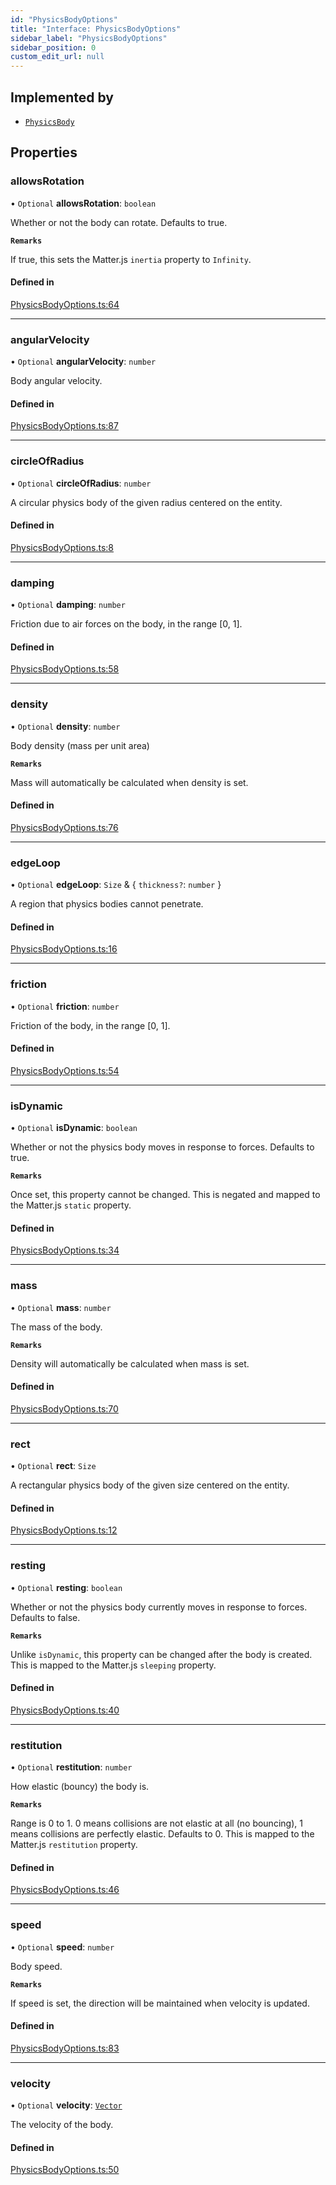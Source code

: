 ```yaml
---
id: "PhysicsBodyOptions"
title: "Interface: PhysicsBodyOptions"
sidebar_label: "PhysicsBodyOptions"
sidebar_position: 0
custom_edit_url: null
---
```


## Implemented by

- [`PhysicsBody`](../classes/PhysicsBody.md)

## Properties

### allowsRotation

• `Optional` **allowsRotation**: `boolean`

Whether or not the body can rotate. Defaults to true.

**`Remarks`**

If true, this sets the Matter.js `inertia` property to `Infinity`.

#### Defined in

[PhysicsBodyOptions.ts:64](https://github.com/m2c2-project/m2c2kit/blob/c6627d5/packages/physics/src/PhysicsBodyOptions.ts#L64)

___

### angularVelocity

• `Optional` **angularVelocity**: `number`

Body angular velocity.

#### Defined in

[PhysicsBodyOptions.ts:87](https://github.com/m2c2-project/m2c2kit/blob/c6627d5/packages/physics/src/PhysicsBodyOptions.ts#L87)

___

### circleOfRadius

• `Optional` **circleOfRadius**: `number`

A circular physics body of the given radius centered on the entity.

#### Defined in

[PhysicsBodyOptions.ts:8](https://github.com/m2c2-project/m2c2kit/blob/c6627d5/packages/physics/src/PhysicsBodyOptions.ts#L8)

___

### damping

• `Optional` **damping**: `number`

Friction due to air forces on the body, in the range [0, 1].

#### Defined in

[PhysicsBodyOptions.ts:58](https://github.com/m2c2-project/m2c2kit/blob/c6627d5/packages/physics/src/PhysicsBodyOptions.ts#L58)

___

### density

• `Optional` **density**: `number`

Body density (mass per unit area)

**`Remarks`**

Mass will automatically be calculated when density is set.

#### Defined in

[PhysicsBodyOptions.ts:76](https://github.com/m2c2-project/m2c2kit/blob/c6627d5/packages/physics/src/PhysicsBodyOptions.ts#L76)

___

### edgeLoop

• `Optional` **edgeLoop**: `Size` & \{ `thickness?`: `number`  }

A region that physics bodies cannot penetrate.

#### Defined in

[PhysicsBodyOptions.ts:16](https://github.com/m2c2-project/m2c2kit/blob/c6627d5/packages/physics/src/PhysicsBodyOptions.ts#L16)

___

### friction

• `Optional` **friction**: `number`

Friction of the body, in the range [0, 1].

#### Defined in

[PhysicsBodyOptions.ts:54](https://github.com/m2c2-project/m2c2kit/blob/c6627d5/packages/physics/src/PhysicsBodyOptions.ts#L54)

___

### isDynamic

• `Optional` **isDynamic**: `boolean`

Whether or not the physics body moves in response to forces. Defaults to true.

**`Remarks`**

Once set, this property cannot be changed. This is negated and mapped to the Matter.js `static` property.

#### Defined in

[PhysicsBodyOptions.ts:34](https://github.com/m2c2-project/m2c2kit/blob/c6627d5/packages/physics/src/PhysicsBodyOptions.ts#L34)

___

### mass

• `Optional` **mass**: `number`

The mass of the body.

**`Remarks`**

Density will automatically be calculated when mass is set.

#### Defined in

[PhysicsBodyOptions.ts:70](https://github.com/m2c2-project/m2c2kit/blob/c6627d5/packages/physics/src/PhysicsBodyOptions.ts#L70)

___

### rect

• `Optional` **rect**: `Size`

A rectangular physics body of the given size centered on the entity.

#### Defined in

[PhysicsBodyOptions.ts:12](https://github.com/m2c2-project/m2c2kit/blob/c6627d5/packages/physics/src/PhysicsBodyOptions.ts#L12)

___

### resting

• `Optional` **resting**: `boolean`

Whether or not the physics body currently moves in response to forces. Defaults to false.

**`Remarks`**

Unlike `isDynamic`, this property can be changed after the body is created. This is mapped to the Matter.js `sleeping` property.

#### Defined in

[PhysicsBodyOptions.ts:40](https://github.com/m2c2-project/m2c2kit/blob/c6627d5/packages/physics/src/PhysicsBodyOptions.ts#L40)

___

### restitution

• `Optional` **restitution**: `number`

How elastic (bouncy) the body is.

**`Remarks`**

Range is 0 to 1. 0 means collisions are not elastic at all (no bouncing), 1 means collisions are perfectly elastic. Defaults to 0. This is mapped to the Matter.js `restitution` property.

#### Defined in

[PhysicsBodyOptions.ts:46](https://github.com/m2c2-project/m2c2kit/blob/c6627d5/packages/physics/src/PhysicsBodyOptions.ts#L46)

___

### speed

• `Optional` **speed**: `number`

Body speed.

**`Remarks`**

If speed is set, the direction will be maintained when velocity
is updated.

#### Defined in

[PhysicsBodyOptions.ts:83](https://github.com/m2c2-project/m2c2kit/blob/c6627d5/packages/physics/src/PhysicsBodyOptions.ts#L83)

___

### velocity

• `Optional` **velocity**: [`Vector`](Vector.md)

The velocity of the body.

#### Defined in

[PhysicsBodyOptions.ts:50](https://github.com/m2c2-project/m2c2kit/blob/c6627d5/packages/physics/src/PhysicsBodyOptions.ts#L50)
